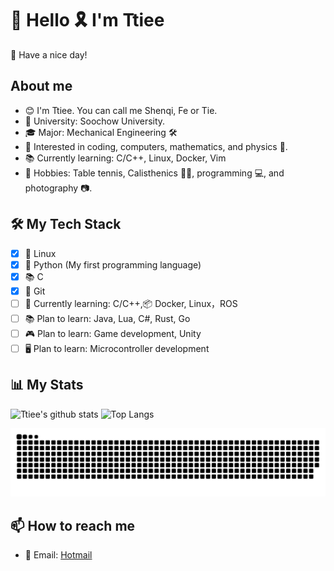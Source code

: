 # 👋 Hello 🎗️ I'm Ttiee

🎇 Have a nice day! 

## About me

- 😊 I'm Ttiee. You can call me Shenqi, Fe or Tie.
- 🏫 University: Soochow University.
- 🎓 Major: Mechanical Engineering 🛠️
- 🧠 Interested in coding, computers, mathematics, and physics 🧪.
- 📚 Currently learning: C/C++, Linux, Docker, Vim
- 🏓 Hobbies: Table tennis, Calisthenics 🤸‍♀️, programming 💻, and photography 📷.

## 🛠️ My Tech Stack

- [x] 🐧 Linux
- [x] 🐍 Python (My first programming language)
- [x] 📚 C
- [x] 🌳 Git
- [ ] 🐧 Currently learning: C/C++,📦 Docker, Linux，ROS
- [ ] 📚 Plan to learn: Java, Lua, C#, Rust, Go
- [ ] 🎮 Plan to learn: Game development, Unity
- [ ] 🖥️ Plan to learn: Microcontroller development

## 📊 My Stats

<!-- ![Ttiee's GitHub stats](https://github-readme-stats.vercel.app/api?username=Ttiee&show_icons=true&theme=radical)
![Top Langs](https://github-readme-stats.vercel.app/api/top-langs/?username=Ttiee&layout=compact&theme=radical) -->
![Ttiee's github stats](https://github-readme-stats.vercel.app/api?username=ttiee&show_icons=true&theme=transparent&include_all_commits=true&count_private=true&line_height=20) ![Top Langs](https://github-readme-stats.vercel.app/api/top-langs/?username=ttiee&theme=transparent&layout=compact&hide=html,css,javascript)

<picture>
  <source media="(prefers-color-scheme: dark)" srcset="https://raw.githubusercontent.com/ttiee/ttiee/grid-snake/github-contribution-grid-snake-dark.svg">
  <source media="(prefers-color-scheme: light)" srcset="https://raw.githubusercontent.com/ttiee/ttiee/grid-snake/github-contribution-grid-snake.svg">
  <img alt="github contribution grid snake animation" src="https://raw.githubusercontent.com/ttiee/ttiee/grid-snake/github-contribution-grid-snake.svg">
</picture>

## 📫 How to reach me

- 📧 Email: [Hotmail](mailto:shrenqi@hotmail.com)